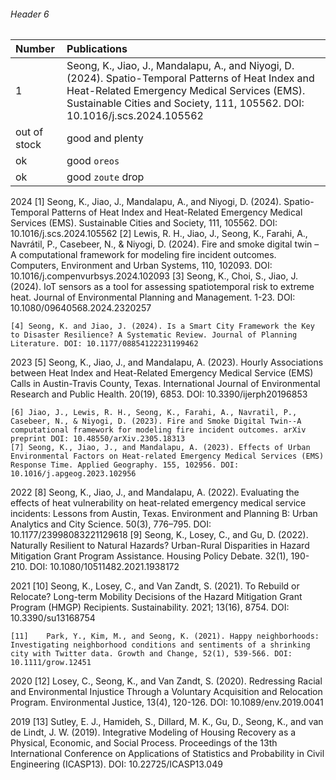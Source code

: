 




###### Header 6

| Number       | Publications               							|
|:-------------|:-------------------------------------------------------|
| 1         | Seong, K., Jiao, J., Mandalapu, A., and Niyogi, D. (2024). Spatio-Temporal Patterns of Heat Index and Heat-Related Emergency Medical Services (EMS). Sustainable Cities and Society, 111, 105562. DOI: 10.1016/j.scs.2024.105562 |
| out of stock | good and plenty   | nice  |
| ok           | good `oreos`      | hmm   |
| ok           | good `zoute` drop | yumm  |

2024 	[1]	Seong, K., Jiao, J., Mandalapu, A., and Niyogi, D. (2024). Spatio-Temporal Patterns of Heat Index and Heat-Related Emergency Medical Services (EMS). Sustainable Cities and Society, 111, 105562. DOI: 10.1016/j.scs.2024.105562
	[2]	Lewis, R. H., Jiao, J., Seong, K., Farahi, A., Navrátil, P., Casebeer, N., & Niyogi, D. (2024). Fire and smoke digital twin – A computational framework for modeling fire incident outcomes. Computers, Environment and Urban Systems, 110, 102093. DOI: 10.1016/j.compenvurbsys.2024.102093
	[3]	Seong, K., Choi, S., Jiao, J. (2024). IoT sensors as a tool for assessing spatiotemporal risk to extreme heat.  Journal of Environmental Planning and Management. 1-23. DOI: 10.1080/09640568.2024.2320257

	[4]	Seong, K. and Jiao, J. (2024). Is a Smart City Framework the Key to Disaster Resilience? A Systematic Review. Journal of Planning Literature. DOI: 10.1177/08854122231199462

2023	[5]	Seong, K., Jiao, J., and Mandalapu, A. (2023). Hourly Associations between Heat Index and Heat-Related Emergency Medical Service (EMS) Calls in Austin-Travis County, Texas. International Journal of Environmental Research and Public Health. 20(19), 6853. DOI: 10.3390/ijerph20196853

	[6]	Jiao, J., Lewis, R. H., Seong, K., Farahi, A., Navratil, P., Casebeer, N., & Niyogi, D. (2023). Fire and Smoke Digital Twin--A computational framework for modeling fire incident outcomes. arXiv preprint DOI: 10.48550/arXiv.2305.18313
	[7]	Seong, K., Jiao, J., and Mandalapu, A. (2023). Effects of Urban Environmental Factors on Heat-related Emergency Medical Services (EMS) Response Time. Applied Geography. 155, 102956. DOI: 10.1016/j.apgeog.2023.102956
2022 	[8]	Seong, K., Jiao, J., and Mandalapu, A. (2022). Evaluating the effects of heat vulnerability on heat-related emergency medical service incidents: Lessons from Austin, Texas. Environment and Planning B: Urban Analytics and City Science. 50(3), 776–795. DOI: 10.1177/23998083221129618
	[9]	Seong, K., Losey, C., and Gu, D. (2022). Naturally Resilient to Natural Hazards? Urban-Rural Disparities in Hazard Mitigation Grant Program Assistance. Housing Policy Debate. 32(1), 190-210. DOI: 10.1080/10511482.2021.1938172

2021	[10]	Seong, K., Losey, C., and Van Zandt, S. (2021). To Rebuild or Relocate? Long-term Mobility Decisions of the Hazard Mitigation Grant Program (HMGP) Recipients. Sustainability. 2021; 13(16), 8754. DOI: 10.3390/su13168754 

	[11]	Park, Y., Kim, M., and Seong, K. (2021). Happy neighborhoods: Investigating neighborhood conditions and sentiments of a shrinking city with Twitter data. Growth and Change, 52(1), 539-566. DOI: 10.1111/grow.12451

2020	[12]	Losey, C., Seong, K., and Van Zandt, S. (2020). Redressing Racial and Environmental Injustice Through a Voluntary Acquisition and Relocation Program. Environmental Justice, 13(4), 120-126. DOI: 10.1089/env.2019.0041

2019	[13]	Sutley, E. J., Hamideh, S., Dillard, M. K., Gu, D., Seong, K., and van de Lindt, J. W. (2019). Integrative Modeling of Housing Recovery as a Physical, Economic, and Social Process. Proceedings of the 13th International Conference on Applications of Statistics and Probability in Civil Engineering (ICASP13). DOI: 10.22725/ICASP13.049

